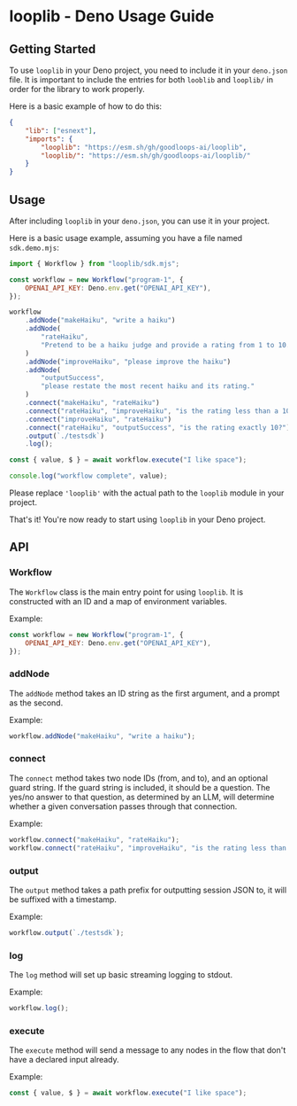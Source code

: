 # looplib - Deno Usage Guide

## Getting Started

To use `looplib` in your Deno project, you need to include it in your `deno.json` file. It is important to include the entries for both `looblib` and `looplib/` in order for the library to work properly.

Here is a basic example of how to do this:

```json:deno.json
{
	"lib": ["esnext"],
	"imports": {
		"looplib": "https://esm.sh/gh/goodloops-ai/looplib",
		"looplib/": "https://esm.sh/gh/goodloops-ai/looplib/"
	}
}
```

## Usage

After including `looplib` in your `deno.json`, you can use it in your project. 

Here is a basic usage example, assuming you have a file named `sdk.demo.mjs`:

```javascript:sdk.demo.mjs
import { Workflow } from "looplib/sdk.mjs";

const workflow = new Workflow("program-1", {
    OPENAI_API_KEY: Deno.env.get("OPENAI_API_KEY"),
});

workflow
    .addNode("makeHaiku", "write a haiku")
    .addNode(
        "rateHaiku",
        "Pretend to be a haiku judge and provide a rating from 1 to 10. You MUST provide a number. This is an exercise in testing branching code to detect your rating, dont over think it. If the haiku has gone through more than 3 revisions, just give it a 10. repeat the haiku before your rating"
    )
    .addNode("improveHaiku", "please improve the haiku")
    .addNode(
        "outputSuccess",
        "please restate the most recent haiku and its rating."
    )
    .connect("makeHaiku", "rateHaiku")
    .connect("rateHaiku", "improveHaiku", "is the rating less than a 10?")
    .connect("improveHaiku", "rateHaiku")
    .connect("rateHaiku", "outputSuccess", "is the rating exactly 10?")
    .output(`./testsdk`)
    .log();

const { value, $ } = await workflow.execute("I like space");

console.log("workflow complete", value);
```

Please replace `'looplib'` with the actual path to the `looplib` module in your project.

That's it! You're now ready to start using `looplib` in your Deno project.


## API

### Workflow

The `Workflow` class is the main entry point for using `looplib`. It is constructed with an ID and a map of environment variables.

Example:

```javascript
const workflow = new Workflow("program-1", {
    OPENAI_API_KEY: Deno.env.get("OPENAI_API_KEY"),
});
```

### addNode

The `addNode` method takes an ID string as the first argument, and a prompt as the second.

Example:

```javascript
workflow.addNode("makeHaiku", "write a haiku");
```

### connect

The `connect` method takes two node IDs (from, and to), and an optional guard string. If the guard string is included, it should be a question. The yes/no answer to that question, as determined by an LLM, will determine whether a given conversation passes through that connection.

Example:

```javascript
workflow.connect("makeHaiku", "rateHaiku");
workflow.connect("rateHaiku", "improveHaiku", "is the rating less than a 10?");
```

### output

The `output` method takes a path prefix for outputting session JSON to, it will be suffixed with a timestamp.

Example:

```javascript
workflow.output(`./testsdk`);
```

### log

The `log` method will set up basic streaming logging to stdout.

Example:

```javascript
workflow.log();
```

### execute

The `execute` method will send a message to any nodes in the flow that don't have a declared input already.

Example:

```javascript
const { value, $ } = await workflow.execute("I like space");
```